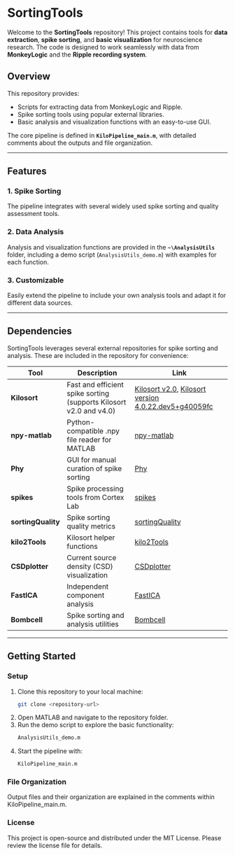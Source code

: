 # SortingTools

Welcome to the **SortingTools** repository! This project contains tools for **data extraction**, **spike sorting**, and **basic visualization** for neuroscience research. The code is designed to work seamlessly with data from **MonkeyLogic** and the **Ripple recording system**. 

## Overview

This repository provides:
- Scripts for extracting data from MonkeyLogic and Ripple.
- Spike sorting tools using popular external libraries.
- Basic analysis and visualization functions with an easy-to-use GUI.

The core pipeline is defined in **`KiloPipeline_main.m`**, with detailed comments about the outputs and file organization.

---

## Features

### 1. Spike Sorting
The pipeline integrates with several widely used spike sorting and quality assessment tools.

### 2. Data Analysis
Analysis and visualization functions are provided in the **`~\AnalysisUtils`** folder, including a demo script (`AnalysisUtils_demo.m`) with examples for each function.

### 3. Customizable
Easily extend the pipeline to include your own analysis tools and adapt it for different data sources.

---

## Dependencies

SortingTools leverages several external repositories for spike sorting and analysis. These are included in the repository for convenience:

| Tool              | Description                                    | Link                                                                                         |
|-------------------|------------------------------------------------|----------------------------------------------------------------------------------------------|
| **Kilosort**      | Fast and efficient spike sorting (supports Kilosort v2.0 and v4.0)               | [Kilosort v2.0](https://github.com/MouseLand/Kilosort/releases/tag/v2.0), [Kilosort version 4.0.22.dev5+g40059fc](https://github.com/MouseLand/Kilosort)|
| **npy-matlab**    | Python-compatible .npy file reader for MATLAB  | [npy-matlab](https://github.com/kwikteam/npy-matlab)                                         |
| **Phy**           | GUI for manual curation of spike sorting       | [Phy](https://github.com/kwikteam/phy)                                                      |
| **spikes**        | Spike processing tools from Cortex Lab         | [spikes](https://github.com/cortex-lab/spikes)                                               |
| **sortingQuality**| Spike sorting quality metrics                 | [sortingQuality](https://github.com/cortex-lab/sortingQuality)                               |
| **kilo2Tools**    | Kilosort helper functions                      | [kilo2Tools](https://github.com/ElKatz/kilo2Tools)                                           |
| **CSDplotter**    | Current source density (CSD) visualization     | [CSDplotter](https://github.com/espenhgn/CSDplotter)                                         |
| **FastICA**       | Independent component analysis                 | [FastICA](https://github.com/aludnam/MATLAB/tree/master/FastICA_25)                          |
| **Bombcell**      | Spike sorting and analysis utilities           | [Bombcell](https://github.com/Julie-Fabre/bombcell/tree/main)                                |

---

## Getting Started

### Setup
1. Clone this repository to your local machine:
   ```bash
   git clone <repository-url>

2. Open MATLAB and navigate to the repository folder.
3. Run the demo script to explore the basic functionality:
    ```bash
    AnalysisUtils_demo.m
4. Start the pipeline with:
    ```bash
    KiloPipeline_main.m
### File Organization
Output files and their organization are explained in the comments within KiloPipeline_main.m.

### License
This project is open-source and distributed under the MIT License. Please review the license file for details.
